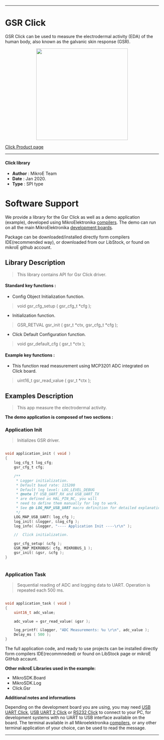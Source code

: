 
---

# GSR Click

GSR Click can be used to measure the electrodermal activity (EDA) of the human body, also known as the galvanic skin response (GSR). 

<p align="center">
  <img src="https://download.mikroe.com/images/click_for_ide/gsr_click.png" height=300px>
</p>

[Click Product page](https://www.mikroe.com/gsr-click)

---


#### Click library 

- **Author**        : MikroE Team
- **Date**          : Jan 2020.
- **Type**          : SPI type


# Software Support

We provide a library for the Gsr Click 
as well as a demo application (example), developed using MikroElektronika 
[compilers](https://shop.mikroe.com/compilers). 
The demo can run on all the main MikroElektronika [development boards](https://shop.mikroe.com/development-boards).

Package can be downloaded/installed directly form compilers IDE(recommended way), or downloaded from our LibStock, or found on mikroE github account. 

## Library Description

> This library contains API for Gsr Click driver.

#### Standard key functions :

- Config Object Initialization function.
> void gsr_cfg_setup ( gsr_cfg_t *cfg ); 
 
- Initialization function.
> GSR_RETVAL gsr_init ( gsr_t *ctx, gsr_cfg_t *cfg );

- Click Default Configuration function.
> void gsr_default_cfg ( gsr_t *ctx );


#### Example key functions :

- This function read measurement using MCP3201 ADC integrated on Click board.
> uint16_t gsr_read_value ( gsr_t *ctx );

## Examples Description

> This app measure the electrodermal activity.

**The demo application is composed of two sections :**

### Application Init 

> Initializes GSR driver.

```c

void application_init ( void )
{
    log_cfg_t log_cfg;
    gsr_cfg_t cfg;

    /** 
     * Logger initialization.
     * Default baud rate: 115200
     * Default log level: LOG_LEVEL_DEBUG
     * @note If USB_UART_RX and USB_UART_TX 
     * are defined as HAL_PIN_NC, you will 
     * need to define them manually for log to work. 
     * See @b LOG_MAP_USB_UART macro definition for detailed explanation.
     */
    LOG_MAP_USB_UART( log_cfg );
    log_init( &logger, &log_cfg );
    log_info( &logger, "---- Application Init ----\r\n" );

    //  Click initialization.

    gsr_cfg_setup( &cfg );
    GSR_MAP_MIKROBUS( cfg, MIKROBUS_1 );
    gsr_init( &gsr, &cfg );
}
  
```

### Application Task

> Sequential reading of ADC and logging data 
> to UART. Operation is repeated each 500 ms.

```c

void application_task ( void )
{
    uint16_t adc_value;

    adc_value = gsr_read_value( &gsr );

    log_printf( &logger, "ADC Measurements: %u \r\n", adc_value );
    Delay_ms ( 500 );
}

```

The full application code, and ready to use projects can be  installed directly form compilers IDE(recommneded) or found on LibStock page or mikroE GitHub accaunt.

**Other mikroE Libraries used in the example:** 

- MikroSDK.Board
- MikroSDK.Log
- Click.Gsr

**Additional notes and informations**

Depending on the development board you are using, you may need 
[USB UART Click](https://shop.mikroe.com/usb-uart-click), 
[USB UART 2 Click](https://shop.mikroe.com/usb-uart-2-click) or 
[RS232 Click](https://shop.mikroe.com/rs232-click) to connect to your PC, for 
development systems with no UART to USB interface available on the board. The 
terminal available in all Mikroelektronika 
[compilers](https://shop.mikroe.com/compilers), or any other terminal application 
of your choice, can be used to read the message.



---
